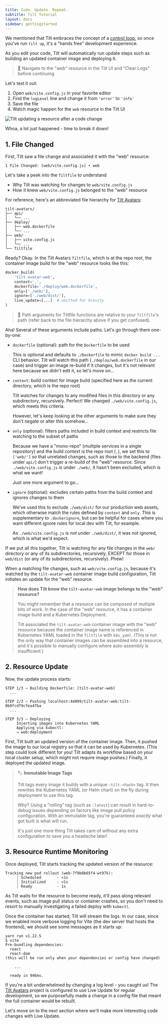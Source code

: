 ```yaml
---
title: Code. Update. Repeat.
subtitle: Tilt Tutorial
layout: docs
sidebar: gettingstarted
---
```


We mentioned that Tilt embraces the concept of a [control loop][tutorial-control-loop], so once you've run `tilt up`, it's a "hands free" development experience.

As you edit your code, Tilt will automatically run update steps such as building an updated container image and deploying it.

> 📓 Navigate to the "web" resource in the Tilt UI and "Clear Logs" before continuing

Let's test it out:
 1. Open `web/vite.config.js` in your favorite editor
 2. Find the `logLevel` line and change it from `'error'` to `'info'`
 3. Save the file
 4. Watch magic happen for the `web` resource in the Tilt UI 

![Tilt updating a resource after a code change](/assets/docimg/tutorial/tilt-code-change-full-rebuild.gif)

Whoa, a lot just happened - time to break it down!

## 1. File Changed
First, Tilt saw a file change and associated it with the "web" resource:
```log
1 File Changed: [web/vite.config.js] • web
```

Let's take a peek into the `Tiltfile` to understand
 * Why Tilt was watching for changes to `web/vite.config.js`
 * How it knew `web/vite.config.js` belonged to the "web" resource

For reference, here's an abbreviated file hierarchy for [Tilt Avatars][repo-tilt-avatars]:
```log
tilt-avatars/
├── api/
│   └── ...
├── deploy/
│   ├── web.dockerfile
│   └── ...
├── web/
│   ├── vite.config.js
│   └── ...
└── Tiltfile
```

Ready?
Okay.
In the Tilt Avatars `Tiltfile`, which is at the repo root, the container image build for the "web" resource looks like this:
```python
docker_build(
    'tilt-avatar-web',
    context='.',
    dockerfile='./deploy/web.dockerfile',
    only=['./web/'],
    ignore=['./web/dist/'],
    live_update=[...]  # omitted for brevity
)
```
> 📁 Path arguments for Tiltfile functions are relative to your `Tiltfile`'s path (refer back to the file hierarchy above if you get confused).

Aha!
Several of these arguments include paths.
Let's go through them one-by-one:
 * `dockerfile` (optional): path for the `Dockerfile` to be used

   This is optional and defaults to `./Dockerfile` to mimic `docker build ...` CLI behavior.
   Tilt will watch this path (`./deploy/web.dockerfile` in our case) and trigger an image re-build if it changes, but it's not relevant here because we didn't edit it, so let's move on...   

 * `context`: build context for image build (specified here as the current directory, which is the repo root)

   Tilt watches for changes to any modified files in this directory or any subdirectory, recursively.
   Perfect! We changed `./web/vite.config.js`, which meets this criteria.
   
   However, let's keep looking at the other arguments to make sure they don't negate or alter this somehow... 

 * `only` (optional): filters paths included in build context and restricts file watching to the subset of paths

    Because we have a "mono-repo" (multiple services in a single repository) and the build context is the repo root (`.`), we set this to `['web/']` so that unrelated changes, such as those to the backend (files under `api/`) don't trigger a re-build of the "web" resource.
    Since `./web/vite.config.js` _is_ under `./web/`, it hasn't been excluded, which is what we want!

    Just one more argument to go...
 
 * `ignore` (optional): excludes certain paths from the build context and ignores changes to them

    We've used this to exclude `./web/dist/` for our production web assets, which otherwise match the rules defined by `context` and `only`.
    This is supplementary to `.dockerignore`, but can be helpful for cases where you want different ignore rules for local dev with Tilt, for example.

    As `./web/vite.config.js` is _not_ under `./web/dist/`, it was not ignored, which is what we'd expect.
 
If we put all this together, Tilt is watching for any file changes in the `web/` directory or any of its subdirectories, recursively, EXCEPT for those in `web/dist` (or any of its subdirectories, recursively).
Phew!

When a matching file changes, such as `web/vite.config.js`, because it's watched by the `tilt-avatar-web` container image build configuration, Tilt initiates an update for the "web" resource.

> **How does Tilt know the `tilt-avatar-web` image belongs to the "web" resource?**
>
> You might remember that a resource can be composed of multiple bits of work.
> In the case of the "web" resource, it has a container image build and a Kubernetes Deployment.
>
> Tilt associated the `tilt-avatar-web` container image with the "web" resource because the container image name is referenced in Kubernetes YAML loaded in the `Tiltfile` with `k8s_yaml`.
> (This is not the only way that container images can be assembled into a resource, and it's possible to manually configure where auto-assembly is insufficient.)


## 2. Resource Update
Now, the update process starts:
```log
STEP 1/3 — Building Dockerfile: [tilt-avatar-web]
  ...

STEP 2/3 — Pushing localhost:44099/tilt-avatar-web:tilt-0b9fcdf9cfea47ba
  ...

STEP 3/3 — Deploying
     Injecting images into Kubernetes YAML
     Applying via kubectl:
     → web:deployment
```
First, Tilt built an updated version of the container image.
Then, it pushed the image to our local registry so that it can be used by Kubernetes.
(This step could look different for you!
Tilt adapts its workflow based on your local cluster setup, which might not require image pushes.)
Finally, it deployed the updated image.

> 🏷 **Immutable Image Tags**
>
> Tilt tags every image it builds with a unique `:tilt-<hash>` tag.
> It then rewrites the Kubernetes YAML (or Helm chart) on the fly during deployment to use this tag.
>
> Why?
> Using a "rolling" tag (such as `:latest`) can result in hard-to-debug issues depending on factors like image pull policy configuration.
> With an immutable tag, you're guaranteed _exactly_ what got built is what will run.
>
> It's just one more thing Tilt takes care of without any extra configuration to save you a headache later!

## 3. Resource Runtime Monitoring
Once deployed, Tilt starts tracking the updated version of the resource:
```log
Tracking new pod rollout (web-7f9b8b65f4-wt97k):
     ┊ Scheduled       - <1s
     ┊ Initialized     - <1s
     ┊ Ready           - 1s
```
As Tilt waits for the resource to become ready, it'll pass along relevant events, such as image pull status or container crashes, so you don't need to resort to manually investigating a failed deploy with `kubectl`.

Once the container has started, Tilt will stream the logs.
In our case, since we enabled more verbose logging for Vite (the dev server that hosts the frontend), we should see some messages as it starts up:
```log
yarn run v1.22.5
$ vite
Pre-bundling dependencies:
  react
  react-dom
(this will be run only when your dependencies or config have changed)

    ...

  ready in 946ms.
```

If you're a bit underwhelmed by changing a log level - you caught us!
The [Tilt Avatars][repo-tilt-avatars] project is configured to use Live Update for regular development, so we purposefully made a change in a config file that meant the full container would be rebuilt.

Let's move on to the next section where we'll make more interesting code changes with Live Update.

[repo-tilt-avatars]: https://github.com/tilt-dev/tilt-avatars
[tutorial-control-loop]: ./2-tilt-up.html#the-control-loop

